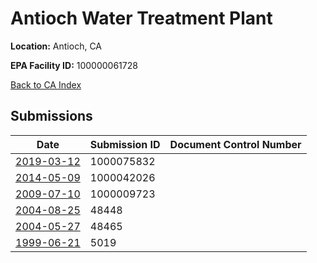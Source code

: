 # Antioch Water Treatment Plant

**Location:** Antioch, CA

**EPA Facility ID:** 100000061728

[Back to CA Index](../../index.md)

## Submissions

| Date | Submission ID | Document Control Number |
|------|--------------|-------------------------|
| [2019-03-12](submissions/1000075832.md) | 1000075832 |  |
| [2014-05-09](submissions/1000042026.md) | 1000042026 |  |
| [2009-07-10](submissions/1000009723.md) | 1000009723 |  |
| [2004-08-25](submissions/48448.md) | 48448 |  |
| [2004-05-27](submissions/48465.md) | 48465 |  |
| [1999-06-21](submissions/5019.md) | 5019 |  |
